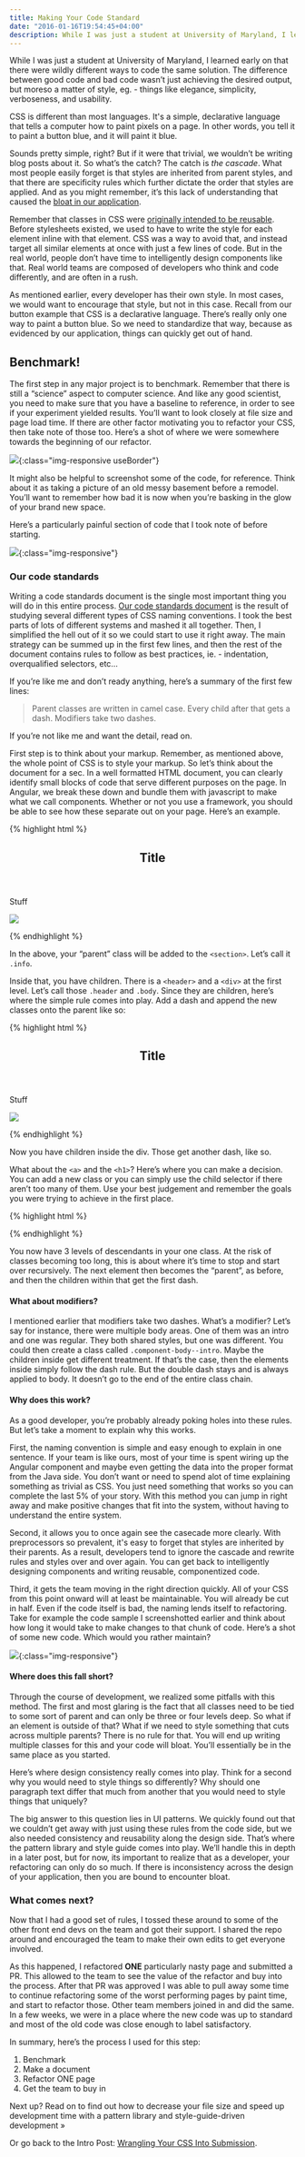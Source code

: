 ```yaml
---
title: Making Your Code Standard
date: "2016-01-16T19:54:45+04:00"
description: While I was just a student at University of Maryland, I learned early on that there were wildly different ways to code the same solution. The difference between good code and bad code wasn’t just achieving the desired output, but moreso a matter of style, eg. - things like elegance, simplicity, verboseness, and usability.
---
```


While I was just a student at University of Maryland, I learned early on that there were wildly different ways to code the same solution. The difference between good code and bad code wasn’t just achieving the desired output, but moreso a matter of style, eg. - things like elegance, simplicity, verboseness, and usability.

CSS is different than most languages. It's a simple, declarative language that tells a computer how to paint pixels on a page. In other words, you tell it to paint a button blue, and it will paint it blue.

Sounds pretty simple, right? But if it were that trivial, we wouldn’t be writing blog posts about it. So what’s the catch? The catch is _the cascade_. What most people easily forget is that styles are inherited from parent styles, and that there are specificity rules which further dictate the order that styles are applied. And as you might remember, it’s this lack of understanding that caused the [bloat in our application](http://www.snailbites.com/blog/wrangling-your-css-into-submission/).

Remember that classes in CSS were [originally intended to be reusable](https://en.wikipedia.org/wiki/Cascading_Style_Sheets#Use). Before stylesheets existed, we used to have to write the style for each element inline with that element. CSS was a way to avoid that, and instead target all similar elements at once with just a few lines of code. But in the real world, people don’t have time to intelligently design components like that. Real world teams are composed of developers who think and code differently, and are often in a rush.

As mentioned earlier, every developer has their own style. In most cases, we would want to encourage that style, but not in this case. Recall from our button example that CSS is a declarative language. There’s really only one way to paint a button blue. So we need to standardize that way, because as evidenced by our application, things can quickly get out of hand.

## Benchmark!

The first step in any major project is to benchmark. Remember that there is still a “science” aspect to computer science. And like any good scientist, you need to make sure that you have a baseline to reference, in order to see if your experiment yielded results. You’ll want to look closely at file size and page load time. If there are other factor motivating you to refactor your CSS, then take note of those too. Here’s a shot of where we were somewhere towards the beginning of our refactor.

![](/images/benchmark1.png){:class="img-responsive useBorder"}

It might also be helpful to screenshot some of the code, for reference. Think about it as taking a picture of an old messy basement before a remodel. You’ll want to remember how bad it is now when you’re basking in the glow of your brand new space.

Here’s a particularly painful section of code that I took note of before starting.

![](/images/before.png){:class="img-responsive"}

### Our code standards

Writing a code standards document is the single most important thing you will do in this entire process. [Our code standards document](https://github.com/snailbites/code-standards) is the result of studying several different types of CSS naming conventions. I took the best parts of lots of different systems and mashed it all together. Then, I simplified the hell out of it so we could start to use it right away. The main strategy can be summed up in the first few lines, and then the rest of the document contains rules to follow as best practices, ie. - indentation, overqualified selectors, etc…

If you’re like me and don’t ready anything, here’s a summary of the first few lines:

> Parent classes are written in camel case. Every child after that gets a dash. Modifiers take two dashes.

If you’re not like me and want the detail, read on.

First step is to think about your markup. Remember, as mentioned above, the whole point of CSS is to style your markup. So let’s think about the document for a sec. In a well formatted HTML document, you can clearly identify small blocks of code that serve different purposes on the page. In Angular, we break these down and bundle them with javascript to make what we call components. Whether or not you use a framework, you should be able to see how these separate out on your page. Here’s an example.

{% highlight html %}

<section>
	<header><h1>Title</h1></header>
	<div>
		<p>Stuff</p>
		<p><a href="#"><img src="img.jpg"></a></p>
	</div>
</section>
{% endhighlight %}

In the above, your “parent” class will be added to the `<section>`. Let’s call it `.info`.

Inside that, you have children. There is a `<header>` and a `<div>` at the first level. Let’s call those `.header` and `.body`. Since they are children, here’s where the simple rule comes into play. Add a dash and append the new classes onto the parent like so:

{% highlight html %}

<section class="info">
	<header class="info-header"><h1>Title</h1></header>
	<div class="info-body">
		<p>Stuff</p>
		<p><a href="#"><img src="img.jpg"></a></p>
	</div>
</section>

<style>
	.info {}
	.info-header {}
	.info-body {}
</style>

{% endhighlight %}

Now you have children inside the div. Those get another dash, like so.

What about the `<a>` and the `<h1>`? Here’s where you can make a decision. You can add a new class or you can simply use the child selector if there aren’t too many of them. Use your best judgement and remember the goals you were trying to achieve in the first place.

{% highlight html %}

<style>
	.info {}
	.info-header {}
	.info-header-title {}
	.info-body {}
	.info-body > a {}
</style>

{% endhighlight %}

You now have 3 levels of descendants in your one class. At the risk of classes becoming too long, this is about where it’s time to stop and start over recursively. The next element then becomes the “parent”, as before, and then the children within that get the first dash.

#### What about modifiers?

I mentioned earlier that modifiers take two dashes. What’s a modifier? Let’s say for instance, there were multiple body areas. One of them was an intro and one was regular. They both shared styles, but one was different. You could then create a class called `.component-body--intro`. Maybe the children inside get different treatment. If that’s the case, then the elements inside simply follow the dash rule. But the double dash stays and is always applied to body. It doesn’t go to the end of the entire class chain.

#### Why does this work?

As a good developer, you’re probably already poking holes into these rules. But let’s take a moment to explain why this works.

First, the naming convention is simple and easy enough to explain in one sentence. If your team is like ours, most of your time is spent wiring up the Angular component and maybe even getting the data into the proper format from the Java side. You don’t want or need to spend alot of time explaining something as trivial as CSS. You just need something that works so you can complete the last 5% of your story. With this method you can jump in right away and make positive changes that fit into the system, without having to understand the entire system.

Second, it allows you to once again see the casecade more clearly. With preprocessors so prevalent, it's easy to forget that styles are inherited by their parents. As a result, developers tend to ignore the cascade and rewrite rules and styles over and over again. You can get back to intelligently designing components and writing reusable, componentized code.

Third, it gets the team moving in the right direction quickly. All of your CSS from this point onward will at least be maintainable. You will already be cut in half. Even if the code itself is bad, the naming lends itself to refactoring. Take for example the code sample I screenshotted earlier and think about how long it would take to make changes to that chunk of code. Here’s a shot of some new code. Which would you rather maintain?

![](/images/after.png){:class="img-responsive"}

#### Where does this fall short?

Through the course of development, we realized some pitfalls with this method. The first and most glaring is the fact that all classes need to be tied to some sort of parent and can only be three or four levels deep. So what if an element is outside of that? What if we need to style something that cuts across multiple parents? There is no rule for that. You will end up writing multiple classes for this and your code will bloat. You’ll essentially be in the same place as you started.

Here’s where design consistency really comes into play. Think for a second why you would need to style things so differently? Why should one paragraph text differ that much from another that you would need to style things that uniquely?

The big answer to this question lies in UI patterns. We quickly found out that we couldn’t get away with just using these rules from the code side, but we also needed consistency and reusability along the design side. That’s where the pattern library and style guide comes into play. We’ll handle this in depth in a later post, but for now, its important to realize that as a developer, your refactoring can only do so much. If there is inconsistency across the design of your application, then you are bound to encounter bloat.

### What comes next?

Now that I had a good set of rules, I tossed these around to some of the other front end devs on the team and got their support. I shared the repo around and encouraged the team to make their own edits to get everyone involved.

As this happened, I refactored **ONE** particularly nasty page and submitted a PR. This allowed to the team to see the value of the refactor and buy into the process. After that PR was approved I was able to pull away some time to continue refactoring some of the worst performing pages by paint time, and start to refactor those. Other team members joined in and did the same. In a few weeks, we were in a place where the new code was up to standard and most of the old code was close enough to label satisfactory.

In summary, here’s the process I used for this step:

1. Benchmark
2. Make a document
3. Refactor ONE page
4. Get the team to buy in

Next up? Read on to find out how to decrease your file size and speed up development time with a pattern library and style-guide-driven development »

Or go back to the Intro Post: [Wrangling Your CSS Into Submission](http://www.snailbites.com/blog/wrangling-your-css-into-submission/).
